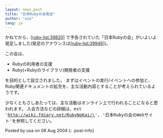 ```yaml
---
layout: news_post
title: "日本Rubyの会発足"
author: "usa"
lang: ja
---
```


かねてから、[\[ruby-list:39820\]][1]
で予告されていた「日本Rubyの会」がいよいよ発足しました(発足のアナウンスは[\[ruby-list:39946\]][2])。

この会は、

* Rubyの利用者の支援
* Ruby(+Rubyのライブラリ)開発者の支援

を目的として設立されました。
まずはイベントの実行/イベントへの参加と、Ruby関連ドキュメントの拡充を、主な活動内容とすることが考えられているようです。

少なくともさしあたっては、主な活動はオンライン上で行われることになると思われます。 入会方法などの詳細は、<kbd>ext
\'http://wiki.fdiary.net/RubyNoKai/\',
\'日本Rubyの会のWebサイト\'</kbd>を参照してください。

Posted by usa on 08 Aug 2004
{: .post-info}



[1]: http://blade.nagaokaut.ac.jp/cgi-bin/scat.rb/ruby/ruby-list/39820 
[2]: http://blade.nagaokaut.ac.jp/cgi-bin/scat.rb/ruby/ruby-list/39946 

